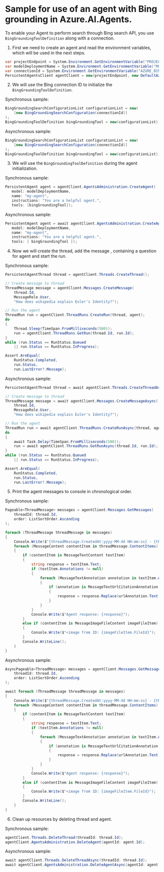 # Sample for use of an agent with Bing grounding in Azure.AI.Agents.

To enable your Agent to perform search through Bing search API, you use `BingGroundingToolDefinition` along with a connection.
1. First we need to create an agent and read the environment variables, which will be used in the next steps.

```C# Snippet:AgentsBingGrounding_CreateProject
var projectEndpoint = System.Environment.GetEnvironmentVariable("PROJECT_ENDPOINT");
var modelDeploymentName = System.Environment.GetEnvironmentVariable("MODEL_DEPLOYMENT_NAME");
var connectionId = System.Environment.GetEnvironmentVariable("AZURE_BING_CONECTION_ID");
PersistentAgentsClient agentClient = new(projectEndpoint, new DefaultAzureCredential());
```

2. We will use the Bing connection ID to initialize the `BingGroundingToolDefinition`.

Synchronous sample:
```C# Snippet:AgentsBingGrounding_GetConnection
BingGroundingSearchConfigurationList configurationList = new(
    [new BingGroundingSearchConfiguration(connectionId)]
);
BingGroundingToolDefinition bingGroundingTool = new(configurationList);
```

Asynchronous sample:
```C# Snippet:AgentsBingGroundingAsync_GetConnection
BingGroundingSearchConfigurationList configurationList = new(
    [new BingGroundingSearchConfiguration(connectionId)]
);
BingGroundingToolDefinition bingGroundingTool = new(configurationList);
```

3. We will use the `BingGroundingToolDefinition` during the agent initialization.

Synchronous sample:
```C# Snippet:AgentsBingGrounding_CreateAgent
PersistentAgent agent = agentClient.AgentsAdministration.CreateAgent(
   model: modelDeploymentName,
   name: "my-agent",
   instructions: "You are a helpful agent.",
   tools: [bingGroundingTool]);
```

Asynchronous sample:
```C# Snippet:AgentsBingGroundingAsync_CreateAgent
PersistentAgent agent = await agentClient.AgentsAdministration.CreateAgentAsync(
   model: modelDeploymentName,
   name: "my-agent",
   instructions: "You are a helpful agent.",
   tools: [ bingGroundingTool ]);
```

4. Now we will create the thread, add the message , containing a question for agent and start the run.

Synchronous sample:
```C# Snippet:AgentsBingGrounding_CreateThreadMessage
PersistentAgentThread thread = agentClient.Threads.CreateThread();

// Create message to thread
ThreadMessage message = agentClient.Messages.CreateMessage(
    thread.Id,
    MessageRole.User,
    "How does wikipedia explain Euler's Identity?");

// Run the agent
ThreadRun run = agentClient.ThreadRuns.CreateRun(thread, agent);
do
{
    Thread.Sleep(TimeSpan.FromMilliseconds(500));
    run = agentClient.ThreadRuns.GetRun(thread.Id, run.Id);
}
while (run.Status == RunStatus.Queued
    || run.Status == RunStatus.InProgress);

Assert.AreEqual(
    RunStatus.Completed,
    run.Status,
    run.LastError?.Message);
```

Asynchronous sample:
```C# Snippet:AgentsBingGroundingAsync_CreateThreadMessage
PersistentAgentThread thread = await agentClient.Threads.CreateThreadAsync();

// Create message to thread
ThreadMessage message = await agentClient.Messages.CreateMessageAsync(
    thread.Id,
    MessageRole.User,
    "How does wikipedia explain Euler's Identity?");

// Run the agent
ThreadRun run = await agentClient.ThreadRuns.CreateRunAsync(thread, agent);
do
{
    await Task.Delay(TimeSpan.FromMilliseconds(500));
    run = await agentClient.ThreadRuns.GetRunAsync(thread.Id, run.Id);
}
while (run.Status == RunStatus.Queued
    || run.Status == RunStatus.InProgress);

Assert.AreEqual(
    RunStatus.Completed,
    run.Status,
    run.LastError?.Message);
```

5. Print the agent messages to console in chronological order.

Synchronous sample:
```C# Snippet:AgentsBingGrounding_Print
Pageable<ThreadMessage> messages = agentClient.Messages.GetMessages(
    threadId: thread.Id,
    order: ListSortOrder.Ascending
);

foreach (ThreadMessage threadMessage in messages)
{
    Console.Write($"{threadMessage.CreatedAt:yyyy-MM-dd HH:mm:ss} - {threadMessage.Role,10}: ");
    foreach (MessageContent contentItem in threadMessage.ContentItems)
    {
        if (contentItem is MessageTextContent textItem)
        {
            string response = textItem.Text;
            if (textItem.Annotations != null)
            {
                foreach (MessageTextAnnotation annotation in textItem.Annotations)
                {
                    if (annotation is MessageTextUrlCitationAnnotation urlAnnotation)
                    {
                        response = response.Replace(urlAnnotation.Text, $" [{urlAnnotation.UrlCitation.Title}]({urlAnnotation.UrlCitation.Url})");
                    }
                }
            }
            Console.Write($"Agent response: {response}");
        }
        else if (contentItem is MessageImageFileContent imageFileItem)
        {
            Console.Write($"<image from ID: {imageFileItem.FileId}");
        }
        Console.WriteLine();
    }
}
```

Asynchronous sample:
```C# Snippet:AgentsBingGroundingAsync_Print
AsyncPageable<ThreadMessage> messages = agentClient.Messages.GetMessagesAsync(
    threadId: thread.Id,
    order: ListSortOrder.Ascending
);

await foreach (ThreadMessage threadMessage in messages)
{
    Console.Write($"{threadMessage.CreatedAt:yyyy-MM-dd HH:mm:ss} - {threadMessage.Role,10}: ");
    foreach (MessageContent contentItem in threadMessage.ContentItems)
    {
        if (contentItem is MessageTextContent textItem)
        {
            string response = textItem.Text;
            if (textItem.Annotations != null)
            {
                foreach (MessageTextAnnotation annotation in textItem.Annotations)
                {
                    if (annotation is MessageTextUrlCitationAnnotation urlAnnotation)
                    {
                        response = response.Replace(urlAnnotation.Text, $" [{urlAnnotation.UrlCitation.Title}]({urlAnnotation.UrlCitation.Url})");
                    }
                }
            }
            Console.Write($"Agent response: {response}");
        }
        else if (contentItem is MessageImageFileContent imageFileItem)
        {
            Console.Write($"<image from ID: {imageFileItem.FileId}");
        }
        Console.WriteLine();
    }
}
```

6. Clean up resources by deleting thread and agent.

Synchronous sample:
```C# Snippet:AgentsBingGroundingCleanup
agentClient.Threads.DeleteThread(threadId: thread.Id);
agentClient.AgentsAdministration.DeleteAgent(agentId: agent.Id);
```

Asynchronous sample:
```C# Snippet:AgentsBingGroundingCleanupAsync
await agentClient.Threads.DeleteThreadAsync(threadId: thread.Id);
await agentClient.AgentsAdministration.DeleteAgentAsync(agentId: agent.Id);
```
